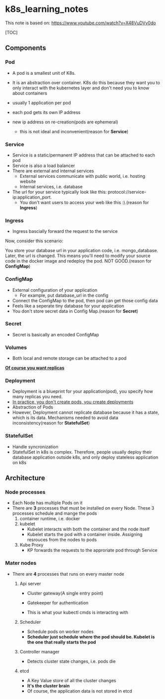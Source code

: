 # k8s_learning_notes

This note is based on: https://www.youtube.com/watch?v=X48VuDVv0do

[TOC]

## Components

### Pod

* A pod is a smallest unit of K8s.

* It is an abstraction over container. K8s do this because they want you to only interact with the kubernetes layer and don't need you to know about containers
* usually 1 application per pod
* each pod gets its own IP address
* new ip address on re-creation(pods are ephemeral)
  * this is not ideal and inconvenient(reason for **Service**)

### Service

* Service is a static/permanent IP address that can be attached to each pod
* Service is also a load balancer
* There are external and internal services
  * External services communicate with public world, i.e. hosting website
  * Internal services, i.e. database
* The url for your service typically look like this: protocol://service-ip:application_port.
  * You don't want users to access your web like this :).(reason for **Ingress**)

### Ingress

* Ingress bascially forward the request to the service

Now, consider this scenario:

You store your database url in your application code, i.e. mongo_database. Later, the url is changed. This means you'll need to modify your source code in the docker image and redeploy the pod. NOT GOOD.(reason for **ConfigMap**)

### ConfigMap

* External configuration of your application
  * For example, put database_url in the config
* Connect the ConfigMap to the pod, then pod can get those config data
* Feels like a seperate tiny database for your application
* You don't store secret data in Config Map.(reason for **Secret**)

### Secret

* Secret is basically an encoded ConfigMap

### Volumes

* Both local and remote storage can be attached to a pod



<u>**Of course you want replicas**</u>



### Deployment

* Deployment is a blueprint for your application(pod), you specify how many replicas you need.
* <u>In practice, you don't create pods, you create deployments</u>
* Abstraction of Pods
* However, Deployment cannot replicate database because it has a state, which is its data. Mechanisms needed to avoid data inconsistency(reason for **StatefulSet**)

### StatefulSet

* Handle syncronization
* StatefulSet in k8s is complex. Therefore, people usually deploy their database application outside k8s, and only deploy stateless application on k8s

## Architecture

### Node processes

* Each Node has multiple Pods on it
* There are **3** processes that must be installed on every Node. These 3 processes schedule and mange the pods
  1. container runtime, i.e. docker
  2. kubelet
     * Kubelet interacts with both the container and the node itself
     * Kubelet starts the pod with a container inside. Assigning resrouces from the nodes to pods
  3. Kube Proxy
     * KP forwards the requests to the approriate pod through Service

### Mater nodes

* There are **4** processes that runs on every master node

  1. Api server

     * Cluster gateway(A single entry point)
     * Gatekeeper for authentication

     * This is what your kubectl cmds is interacting with

  2. Scheduler

     * Schedule pods on worker nodes
     * **Scheduler just schedule where the pod should be. Kubelet is the one that really starts the pod**

  3. Controller manager

     * Detects cluster state changes, i.e. pods die

  4. etcd

     * A Key Value store of all the cluster changes
     * **It's the cluster brain**
     * Of course, the application data is not stored in etcd

     

